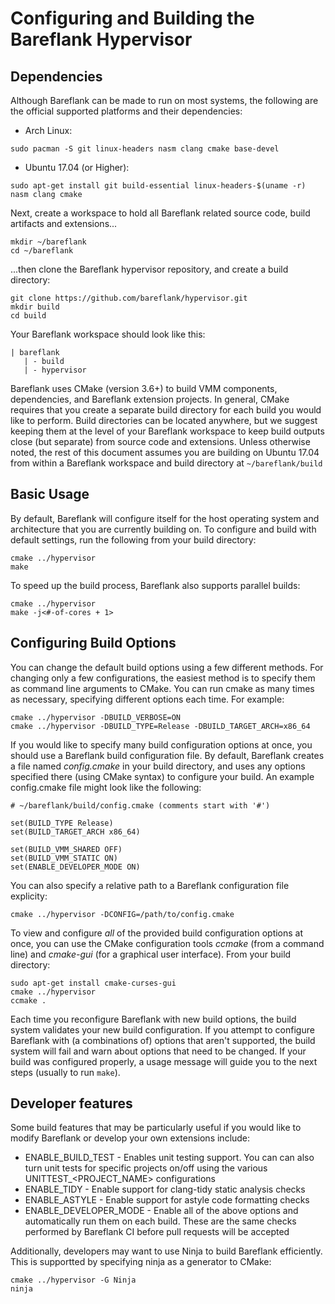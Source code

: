 # Configuring and Building the Bareflank Hypervisor

## Dependencies

Although Bareflank can be made to run on most systems, the following are the
official supported platforms and their dependencies:

* Arch Linux:
```
sudo pacman -S git linux-headers nasm clang cmake base-devel
```

* Ubuntu 17.04 (or Higher):
```
sudo apt-get install git build-essential linux-headers-$(uname -r) nasm clang cmake
```

Next, create a workspace to hold all Bareflank related source code, build
artifacts and extensions...

```
mkdir ~/bareflank
cd ~/bareflank
```

...then clone the Bareflank hypervisor repository, and create a build directory:

```
git clone https://github.com/bareflank/hypervisor.git
mkdir build
cd build
```

Your Bareflank workspace should look like this:
```
| bareflank
   | - build
   | - hypervisor
```

Bareflank uses CMake (version 3.6+) to build VMM components, dependencies, and
Bareflank extension projects. In general, CMake requires that you create a
separate build directory for each build you would like to perform.
Build directories can be located anywhere, but we suggest keeping them
at the level of your Bareflank workspace to keep build outputs
close (but separate) from source code and extensions. Unless otherwise noted,
the rest of this document assumes you are building on Ubuntu 17.04 from within a
Bareflank workspace and build directory at ```~/bareflank/build```

## Basic Usage

By default, Bareflank will configure itself for the host operating system and
architecture that you are currently building on. To configure and build with
default settings, run the following from your build directory:

```
cmake ../hypervisor
make
```

To speed up the build process, Bareflank also supports parallel
builds:

```
cmake ../hypervisor
make -j<#-of-cores + 1>
```

## Configuring Build Options

You can change the default build options using a few different methods.
For changing only a few configurations, the easiest method is to specify them
as command line arguments to CMake. You can run cmake as many times as
necessary, specifying different options each time. For example:

```
cmake ../hypervisor -DBUILD_VERBOSE=ON
cmake ../hypervisor -DBUILD_TYPE=Release -DBUILD_TARGET_ARCH=x86_64
```

If you would like to specify many build configuration options at once, you
should use a Bareflank build configuration file. By default, Bareflank
creates a file named *config.cmake* in your build directory, and uses any
options specified there (using CMake syntax) to configure your build.
An example config.cmake file might look like the following:

```
# ~/bareflank/build/config.cmake (comments start with '#')

set(BUILD_TYPE Release)
set(BUILD_TARGET_ARCH x86_64)

set(BUILD_VMM_SHARED OFF)
set(BUILD_VMM_STATIC ON)
set(ENABLE_DEVELOPER_MODE ON)
```

You can also specify a relative path to a Bareflank configuration file
explicity:

```
cmake ../hypervisor -DCONFIG=/path/to/config.cmake
```

To view and configure *all* of the provided build configuration options at once,
you can use the CMake configuration tools *ccmake* (from a command line) and
*cmake-gui* (for a graphical user interface). From your build directory:

```
sudo apt-get install cmake-curses-gui
cmake ../hypervisor
ccmake .
```

Each time you reconfigure Bareflank with new build options, the build system
validates your new build configuration. If you attempt to configure Bareflank
with (a combinations of) options that aren't supported, the build system
will fail and warn about options that need to be changed. If your build was
configured properly, a usage message will guide you to the next steps (usually
to run ```make```).

## Developer features
Some build features that may be particularly useful if you would like to modify
Bareflank or develop your own extensions include:
* ENABLE_BUILD_TEST - Enables unit testing support. You can can also turn unit
tests for specific projects on/off using the various UNITTEST_<PROJECT_NAME>
configurations
* ENABLE_TIDY - Enable support for clang-tidy static analysis checks
* ENABLE_ASTYLE - Enable support for astyle code formatting checks
* ENABLE_DEVELOPER_MODE - Enable all of the above options and automatically run
them on each build. These are the same checks performed by Bareflank CI before
pull requests will be accepted

Additionally, developers may want to use Ninja to build Bareflank efficiently.
This is supportted by specifying ninja as a generator to CMake:

```
cmake ../hypervisor -G Ninja
ninja
```
